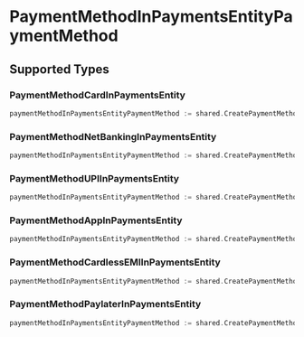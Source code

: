 # PaymentMethodInPaymentsEntityPaymentMethod


## Supported Types

### PaymentMethodCardInPaymentsEntity

```go
paymentMethodInPaymentsEntityPaymentMethod := shared.CreatePaymentMethodInPaymentsEntityPaymentMethodPaymentMethodCardInPaymentsEntity(shared.PaymentMethodCardInPaymentsEntity{/* values here */})
```

### PaymentMethodNetBankingInPaymentsEntity

```go
paymentMethodInPaymentsEntityPaymentMethod := shared.CreatePaymentMethodInPaymentsEntityPaymentMethodPaymentMethodNetBankingInPaymentsEntity(shared.PaymentMethodNetBankingInPaymentsEntity{/* values here */})
```

### PaymentMethodUPIInPaymentsEntity

```go
paymentMethodInPaymentsEntityPaymentMethod := shared.CreatePaymentMethodInPaymentsEntityPaymentMethodPaymentMethodUPIInPaymentsEntity(shared.PaymentMethodUPIInPaymentsEntity{/* values here */})
```

### PaymentMethodAppInPaymentsEntity

```go
paymentMethodInPaymentsEntityPaymentMethod := shared.CreatePaymentMethodInPaymentsEntityPaymentMethodPaymentMethodAppInPaymentsEntity(shared.PaymentMethodAppInPaymentsEntity{/* values here */})
```

### PaymentMethodCardlessEMIInPaymentsEntity

```go
paymentMethodInPaymentsEntityPaymentMethod := shared.CreatePaymentMethodInPaymentsEntityPaymentMethodPaymentMethodCardlessEMIInPaymentsEntity(shared.PaymentMethodCardlessEMIInPaymentsEntity{/* values here */})
```

### PaymentMethodPaylaterInPaymentsEntity

```go
paymentMethodInPaymentsEntityPaymentMethod := shared.CreatePaymentMethodInPaymentsEntityPaymentMethodPaymentMethodPaylaterInPaymentsEntity(shared.PaymentMethodPaylaterInPaymentsEntity{/* values here */})
```

